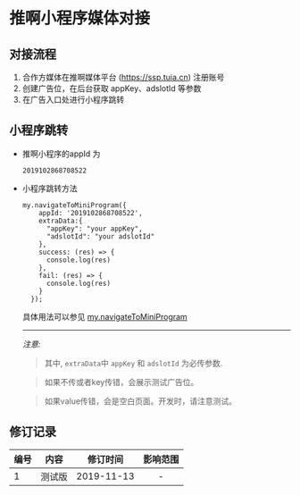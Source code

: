 # 推啊小程序媒体对接

## 对接流程

1. 合作方媒体在推啊媒体平台 (https://ssp.tuia.cn) 注册账号
2. 创建广告位，在后台获取 appKey、adslotId 等参数
3. 在广告入口处进行小程序跳转

## 小程序跳转

* 推啊小程序的appId 为 
  ```
  2019102868708522
  ```

* 小程序跳转方法

  ```
  my.navigateToMiniProgram({
      appId: '2019102868708522',
      extraData:{
        "appKey": "your appKey",
        "adslotId": "your adslotId"
      },
      success: (res) => {
        console.log(res)
      },
      fail: (res) => {
        console.log(res)
      }
    });
  ```
  具体用法可以参见 [my.navigateToMiniProgram](https://docs.alipay.com/mini/api/yz6gnx)

  ***
  *注意:*
  >  其中, ```extraData```中 ```appKey``` 和 ```adslotId``` 为必传参数.

  >  如果不传或者key传错，会展示测试广告位。

  >  如果value传错，会是空白页面。开发时，请注意测试。
  

## 修订记录

| 编号 | 内容 | 修订时间 | 影响范围 |
| :--- | :---: | :---: | :--: |
| 1 | 测试版 | 2019-11-13 | - |
